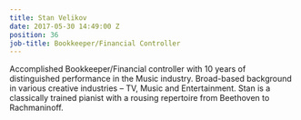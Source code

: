 ```yaml
---
title: Stan Velikov
date: 2017-05-30 14:49:00 Z
position: 36
job-title: Bookkeeper/Financial Controller
---
```


Accomplished Bookkeeper/Financial controller with 10 years of distinguished performance in the Music industry. Broad-based background in various creative industries – TV, Music and Entertainment. Stan is a classically trained pianist with a rousing repertoire from Beethoven to Rachmaninoff.